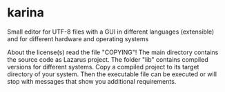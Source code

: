# karina
Small editor for UTF-8 files with a GUI in different languages (extensible) and for different hardware and operating systems

About the license(s) read the file "COPYING"!
The main directory contains the source code as Lazarus project.
The folder "lib" contains compiled versions for different systems. Copy a compiled project to its target directory of your system. Then the executable file can be executed or will stop with messages that show you additional requirements.
